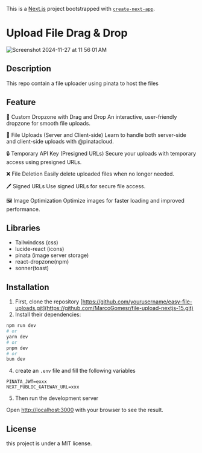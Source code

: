 This is a [Next.js](https://nextjs.org) project bootstrapped with [`create-next-app`](https://nextjs.org/docs/app/api-reference/cli/create-next-app).

# Upload File Drag & Drop
![Screenshot 2024-11-27 at 11 56 01 AM](https://github.com/user-attachments/assets/46cdcf90-0c58-452d-b64b-aceaa0a52071)


## Description

This repo contain a file uploader using pinata to host the files

## Feature

🎨 Custom Dropzone with Drag and Drop
An interactive, user-friendly dropzone for smooth file uploads.

🚀 File Uploads (Server and Client-side)
Learn to handle both server-side and client-side uploads with @pinatacloud.

🔒 Temporary API Key (Presigned URLs)
Secure your uploads with temporary access using presigned URLs.

❌ File Deletion
Easily delete uploaded files when no longer needed.

🖊️ Signed URLs
Use signed URLs for secure file access.

🖼️ Image Optimization
Optimize images for faster loading and improved performance.

## Libraries

- Tailwindcss (css)
- lucide-react (icons)
- pinata (image server storage)
- react-dropzone(npm)
- sonner(toast)

## Installation

1. First, clone the repository [https://github.com/yourusername/easy-file-uploads.git](https://github.com/MarcoGomesr/file-upload-nextjs-15.git)
2. Install their dependencies:

```bash
npm run dev
# or
yarn dev
# or
pnpm dev
# or
bun dev
```

4. create an `.env` file and fill the following variables

```
PINATA_JWT=exxx
NEXT_PUBLIC_GATEWAY_URL=xxx
```

5. Then run the development server

Open [http://localhost:3000](http://localhost:3000) with your browser to see the result.

## License

this project is under a MIT license.
